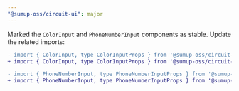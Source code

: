 ```yaml
---
"@sumup-oss/circuit-ui": major
---
```


Marked the `ColorInput` and `PhoneNumberInput` components as stable. Update the related imports:

```diff
- import { ColorInput, type ColorInputProps } from '@sumup-oss/circuit-ui/experimental';
+ import { ColorInput, type ColorInputProps } from '@sumup-oss/circuit-ui';
```

```diff
- import { PhoneNumberInput, type PhoneNumberInputProps } from '@sumup-oss/circuit-ui/experimental';
+ import { PhoneNumberInput, type PhoneNumberInputProps } from '@sumup-oss/circuit-ui';
```
